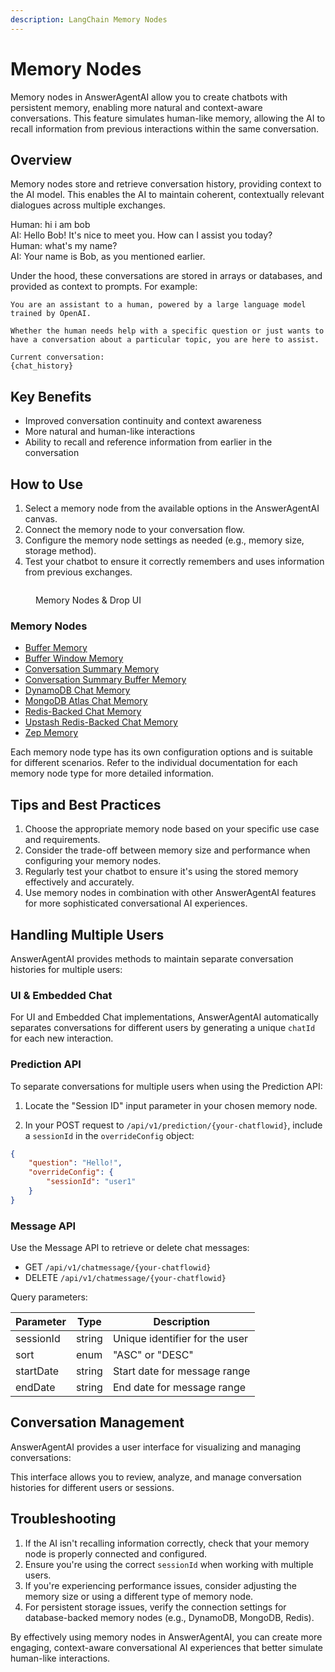 ```yaml
---
description: LangChain Memory Nodes
---
```


# Memory Nodes

Memory nodes in AnswerAgentAI allow you to create chatbots with persistent memory, enabling more natural and context-aware conversations. This feature simulates human-like memory, allowing the AI to recall information from previous interactions within the same conversation.

## Overview

Memory nodes store and retrieve conversation history, providing context to the AI model. This enables the AI to maintain coherent, contextually relevant dialogues across multiple exchanges.

<div style={{ backgroundColor: 'blue', color: 'white', padding: '5px', borderRadius: '5px', marginBottom: '10px' }}>
  Human: hi i am bob
</div>

<div style={{ backgroundColor: 'green', color: 'white', padding: '5px', borderRadius: '5px', marginBottom: '10px' }}>
  AI: Hello Bob! It's nice to meet you. How can I assist you today?
</div>

<div style={{ backgroundColor: 'blue', color: 'white', padding: '5px', borderRadius: '5px', marginBottom: '10px' }}>
  Human: what's my name?
</div>

<div style={{ backgroundColor: 'green', color: 'white', padding: '5px', borderRadius: '5px', marginBottom: '10px' }}>
  AI: Your name is Bob, as you mentioned earlier.
</div>

Under the hood, these conversations are stored in arrays or databases, and provided as context to prompts. For example:

```
You are an assistant to a human, powered by a large language model trained by OpenAI.

Whether the human needs help with a specific question or just wants to have a conversation about a particular topic, you are here to assist.

Current conversation:
{chat_history}
```

## Key Benefits

-   Improved conversation continuity and context awareness
-   More natural and human-like interactions
-   Ability to recall and reference information from earlier in the conversation

## How to Use

1. Select a memory node from the available options in the AnswerAgentAI canvas.
2. Connect the memory node to your conversation flow.
3. Configure the memory node settings as needed (e.g., memory size, storage method).
4. Test your chatbot to ensure it correctly remembers and uses information from previous exchanges.

<!-- TODO: Screenshot of the AnswerAgentAI canvas showing where to find and how to connect a memory node -->
<figure><img src="/.gitbook/assets/screenshots/memorynodes.png" alt="" /><figcaption><p> Memory Nodes &#x26; Drop UI</p></figcaption></figure>

### Memory Nodes

-   [Buffer Memory](buffer-memory.md)
-   [Buffer Window Memory](buffer-window-memory.md)
-   [Conversation Summary Memory](conversation-summary-memory.md)
-   [Conversation Summary Buffer Memory](conversation-summary-buffer-memory.md)
-   [DynamoDB Chat Memory](dynamodb-chat-memory.md)
-   [MongoDB Atlas Chat Memory](mongodb-atlas-chat-memory.md)
-   [Redis-Backed Chat Memory](redis-backed-chat-memory.md)
-   [Upstash Redis-Backed Chat Memory](upstash-redis-backed-chat-memory.md)
-   [Zep Memory](zep-memory.md)

Each memory node type has its own configuration options and is suitable for different scenarios. Refer to the individual documentation for each memory node type for more detailed information.

## Tips and Best Practices

1. Choose the appropriate memory node based on your specific use case and requirements.
2. Consider the trade-off between memory size and performance when configuring your memory nodes.
3. Regularly test your chatbot to ensure it's using the stored memory effectively and accurately.
4. Use memory nodes in combination with other AnswerAgentAI features for more sophisticated conversational AI experiences.

## Handling Multiple Users

AnswerAgentAI provides methods to maintain separate conversation histories for multiple users:

### UI & Embedded Chat

For UI and Embedded Chat implementations, AnswerAgentAI automatically separates conversations for different users by generating a unique `chatId` for each new interaction.

### Prediction API

To separate conversations for multiple users when using the Prediction API:

1. Locate the "Session ID" input parameter in your chosen memory node.

<!-- TODO: Screenshot showing the "Session ID" input parameter in a memory node configuration -->

2. In your POST request to `/api/v1/prediction/{your-chatflowid}`, include a `sessionId` in the `overrideConfig` object:

```json
{
    "question": "Hello!",
    "overrideConfig": {
        "sessionId": "user1"
    }
}
```

### Message API

Use the Message API to retrieve or delete chat messages:

-   GET `/api/v1/chatmessage/{your-chatflowid}`
-   DELETE `/api/v1/chatmessage/{your-chatflowid}`

Query parameters:

| Parameter | Type   | Description                    |
| --------- | ------ | ------------------------------ |
| sessionId | string | Unique identifier for the user |
| sort      | enum   | "ASC" or "DESC"                |
| startDate | string | Start date for message range   |
| endDate   | string | End date for message range     |

## Conversation Management

AnswerAgentAI provides a user interface for visualizing and managing conversations:

<!-- TODO: Screenshot of the AnswerAgentAI conversation management interface -->

This interface allows you to review, analyze, and manage conversation histories for different users or sessions.

## Troubleshooting

1. If the AI isn't recalling information correctly, check that your memory node is properly connected and configured.
2. Ensure you're using the correct `sessionId` when working with multiple users.
3. If you're experiencing performance issues, consider adjusting the memory size or using a different type of memory node.
4. For persistent storage issues, verify the connection settings for database-backed memory nodes (e.g., DynamoDB, MongoDB, Redis).

By effectively using memory nodes in AnswerAgentAI, you can create more engaging, context-aware conversational AI experiences that better simulate human-like interactions.
